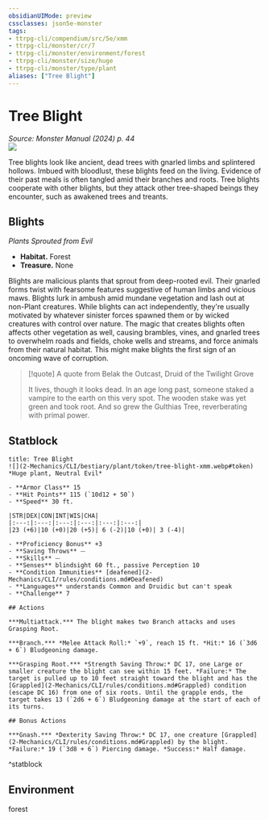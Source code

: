 ```yaml
---
obsidianUIMode: preview
cssclasses: json5e-monster
tags:
- ttrpg-cli/compendium/src/5e/xmm
- ttrpg-cli/monster/cr/7
- ttrpg-cli/monster/environment/forest
- ttrpg-cli/monster/size/huge
- ttrpg-cli/monster/type/plant
aliases: ["Tree Blight"]
---
```

# Tree Blight
*Source: Monster Manual (2024) p. 44*  
![](2-Mechanics/CLI/bestiary/plant/img/vine-needle-and-tree-blights.webp#right)

Tree blights look like ancient, dead trees with gnarled limbs and splintered hollows. Imbued with bloodlust, these blights feed on the living. Evidence of their past meals is often tangled amid their branches and roots. Tree blights cooperate with other blights, but they attack other tree-shaped beings they encounter, such as awakened trees and treants.

## Blights

*Plants Sprouted from Evil*

- **Habitat.** Forest  
- **Treasure.** None  

Blights are malicious plants that sprout from deep-rooted evil. Their gnarled forms twist with fearsome features suggestive of human limbs and vicious maws. Blights lurk in ambush amid mundane vegetation and lash out at non-Plant creatures. While blights can act independently, they're usually motivated by whatever sinister forces spawned them or by wicked creatures with control over nature. The magic that creates blights often affects other vegetation as well, causing brambles, vines, and gnarled trees to overwhelm roads and fields, choke wells and streams, and force animals from their natural habitat. This might make blights the first sign of an oncoming wave of corruption.

> [!quote] A quote from Belak the Outcast, Druid of the Twilight Grove  
> 
> It lives, though it looks dead. In an age long past, someone staked a vampire to the earth on this very spot. The wooden stake was yet green and took root. And so grew the Gulthias Tree, reverberating with primal power.


## Statblock

```ad-statblock
title: Tree Blight
![](2-Mechanics/CLI/bestiary/plant/token/tree-blight-xmm.webp#token)
*Huge plant, Neutral Evil*

- **Armor Class** 15 
- **Hit Points** 115 (`10d12 + 50`) 
- **Speed** 30 ft.

|STR|DEX|CON|INT|WIS|CHA|
|:---:|:---:|:---:|:---:|:---:|:---:|
|23 (+6)|10 (+0)|20 (+5)| 6 (-2)|10 (+0)| 3 (-4)|

- **Proficiency Bonus** +3
- **Saving Throws** ⏤
- **Skills** ⏤
- **Senses** blindsight 60 ft., passive Perception 10
- **Condition Immunities** [deafened](2-Mechanics/CLI/rules/conditions.md#Deafened)
- **Languages** understands Common and Druidic but can't speak
- **Challenge** 7

## Actions

***Multiattack.*** The blight makes two Branch attacks and uses Grasping Root.

***Branch.*** *Melee Attack Roll:* `+9`, reach 15 ft. *Hit:* 16 (`3d6 + 6`) Bludgeoning damage.

***Grasping Root.*** *Strength Saving Throw:* DC 17, one Large or smaller creature the blight can see within 15 feet. *Failure:* The target is pulled up to 10 feet straight toward the blight and has the [Grappled](2-Mechanics/CLI/rules/conditions.md#Grappled) condition (escape DC 16) from one of six roots. Until the grapple ends, the target takes 13 (`2d6 + 6`) Bludgeoning damage at the start of each of its turns.

## Bonus Actions

***Gnash.*** *Dexterity Saving Throw:* DC 17, one creature [Grappled](2-Mechanics/CLI/rules/conditions.md#Grappled) by the blight. *Failure:* 19 (`3d8 + 6`) Piercing damage. *Success:* Half damage.
```
^statblock

## Environment

forest